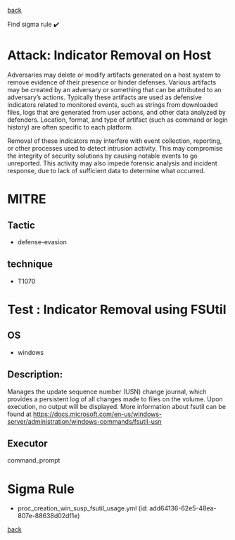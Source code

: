 
[back](../index.md)

Find sigma rule :heavy_check_mark: 

# Attack: Indicator Removal on Host 

Adversaries may delete or modify artifacts generated on a host system to remove evidence of their presence or hinder defenses. Various artifacts may be created by an adversary or something that can be attributed to an adversary’s actions. Typically these artifacts are used as defensive indicators related to monitored events, such as strings from downloaded files, logs that are generated from user actions, and other data analyzed by defenders. Location, format, and type of artifact (such as command or login history) are often specific to each platform.

Removal of these indicators may interfere with event collection, reporting, or other processes used to detect intrusion activity. This may compromise the integrity of security solutions by causing notable events to go unreported. This activity may also impede forensic analysis and incident response, due to lack of sufficient data to determine what occurred.

# MITRE
## Tactic
  - defense-evasion


## technique
  - T1070


# Test : Indicator Removal using FSUtil
## OS
  - windows


## Description:
Manages the update sequence number (USN) change journal, which provides a persistent log of all changes made to files on the volume. Upon execution, no output
will be displayed. More information about fsutil can be found at https://docs.microsoft.com/en-us/windows-server/administration/windows-commands/fsutil-usn


## Executor
command_prompt

# Sigma Rule
 - proc_creation_win_susp_fsutil_usage.yml (id: add64136-62e5-48ea-807e-88638d02df1e)



[back](../index.md)
